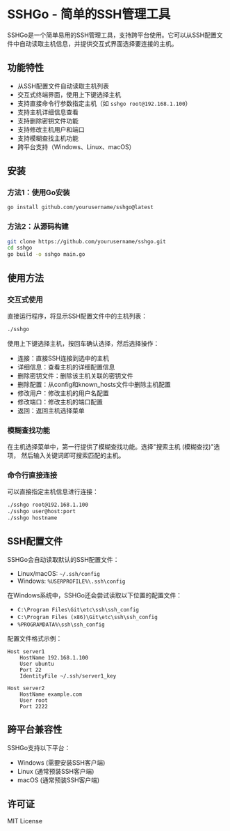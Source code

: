 # SSHGo - 简单的SSH管理工具

SSHGo是一个简单易用的SSH管理工具，支持跨平台使用。它可以从SSH配置文件中自动读取主机信息，并提供交互式界面选择要连接的主机。

## 功能特性

- 从SSH配置文件自动读取主机列表
- 交互式终端界面，使用上下键选择主机
- 支持直接命令行参数指定主机（如 `sshgo root@192.168.1.100`）
- 支持主机详细信息查看
- 支持删除密钥文件功能
- 支持修改主机用户和端口
- 支持模糊查找主机功能
- 跨平台支持（Windows、Linux、macOS）

## 安装

### 方法1：使用Go安装
```bash
go install github.com/yourusername/sshgo@latest
```

### 方法2：从源码构建
```bash
git clone https://github.com/yourusername/sshgo.git
cd sshgo
go build -o sshgo main.go
```

## 使用方法

### 交互式使用
直接运行程序，将显示SSH配置文件中的主机列表：
```bash
./sshgo
```

使用上下键选择主机，按回车确认选择，然后选择操作：
- 连接：直接SSH连接到选中的主机
- 详细信息：查看主机的详细配置信息
- 删除密钥文件：删除该主机关联的密钥文件
- 删除配置：从config和known_hosts文件中删除主机配置
- 修改用户：修改主机的用户名配置
- 修改端口：修改主机的端口配置
- 返回：返回主机选择菜单

### 模糊查找功能
在主机选择菜单中，第一行提供了模糊查找功能。选择"搜索主机 (模糊查找)"选项，
然后输入关键词即可搜索匹配的主机。

### 命令行直接连接
可以直接指定主机信息进行连接：
```bash
./sshgo root@192.168.1.100
./sshgo user@host:port
./sshgo hostname
```

## SSH配置文件

SSHGo会自动读取默认的SSH配置文件：
- Linux/macOS: `~/.ssh/config`
- Windows: `%USERPROFILE%\.ssh\config`

在Windows系统中，SSHGo还会尝试读取以下位置的配置文件：
- `C:\Program Files\Git\etc\ssh\ssh_config`
- `C:\Program Files (x86)\Git\etc\ssh\ssh_config`
- `%PROGRAMDATA%\ssh\ssh_config`

配置文件格式示例：
```
Host server1
    HostName 192.168.1.100
    User ubuntu
    Port 22
    IdentityFile ~/.ssh/server1_key

Host server2
    HostName example.com
    User root
    Port 2222
```

## 跨平台兼容性

SSHGo支持以下平台：
- Windows (需要安装SSH客户端)
- Linux (通常预装SSH客户端)
- macOS (通常预装SSH客户端)

## 许可证

MIT License